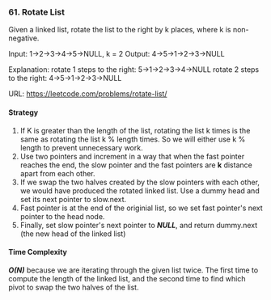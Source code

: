 ### 61. Rotate List
Given a linked list, rotate the list to the right by k places, where k is non-negative.

Input: 1->2->3->4->5->NULL, k = 2
Output: 4->5->1->2->3->NULL

Explanation:
rotate 1 steps to the right: 5->1->2->3->4->NULL
rotate 2 steps to the right: 4->5->1->2->3->NULL

URL: https://leetcode.com/problems/rotate-list/

#### Strategy
1. If K is greater than the length of the list, rotating the list k times is the same as rotating the list k % length times. So we will either use k % length to prevent unnecessary work. 
2. Use two pointers and increment in a way that when the fast pointer reaches the end, the slow pointer and the fast pointers are **k** distance apart from each other. 
3. If we swap the two halves created by the slow pointers with each other, we would have produced the rotated linked list. Use a dummy head and set its next pointer to slow.next. 
4. Fast pointer is at the end of the originial list, so we set fast pointer's next pointer to the head node. 
5. Finally, set slow pointer's next pointer to ***NULL***, and return dummy.next (the new head of the linked list)

#### Time Complexity
***O(N)*** because we are iterating through the given list twice. The first time to compute the length of the linked list, and the second time to find which pivot to swap the two halves of the list. 